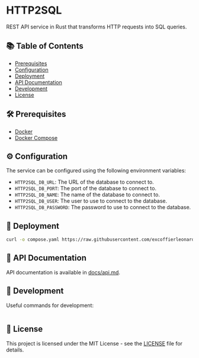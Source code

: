 # HTTP2SQL

REST API service in Rust that transforms HTTP requests into SQL queries.

## 📚 Table of Contents

- [Prerequisites](#-prerequisites)
- [Configuration](#-configuration)
- [Deployment](#-deployment)
- [API Documentation](#-api-documentation)
- [Development](#-development)
- [License](#-license)

## 🛠 Prerequisites

- [Docker](https://docs.docker.com/get-docker/)
- [Docker Compose](https://docs.docker.com/compose/install/)

## ⚙ Configuration

The service can be configured using the following environment variables:

- `HTTP2SQL_DB_URL`: The URL of the database to connect to.
- `HTTP2SQL_DB_PORT`: The port of the database to connect to.
- `HTTP2SQL_DB_NAME`: The name of the database to connect to.
- `HTTP2SQL_DB_USER`: The user to use to connect to the database.
- `HTTP2SQL_DB_PASSWORD`: The password to use to connect to the database.

## 🚀 Deployment

```bash
curl -o compose.yaml https://raw.githubusercontent.com/excoffierleonard/http2sql/refs/heads/main/compose.yaml && docker compose up -d
```

## 📖 API Documentation

API documentation is available in [docs/api.md](docs/api.md).

## 🧪 Development

Useful commands for development:

```bash
```

## 📜 License

This project is licensed under the MIT License - see the [LICENSE](LICENSE) file for details.